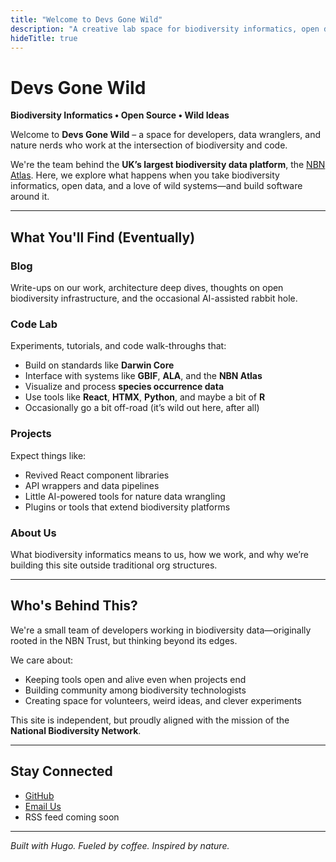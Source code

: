 ```yaml
---
title: "Welcome to Devs Gone Wild"
description: "A creative lab space for biodiversity informatics, open data tools, and experimental tech"
hideTitle: true
---
```


# Devs Gone Wild

**Biodiversity Informatics • Open Source • Wild Ideas**

Welcome to **Devs Gone Wild** – a space for developers, data wranglers, and nature nerds who work at the intersection of biodiversity and code.

We're the team behind the **UK’s largest biodiversity data platform**, the [NBN Atlas](https://nbnatlas.org). Here, we explore what happens when you take biodiversity informatics, open data, and a love of wild systems—and build software around it.

---

## What You'll Find (Eventually)

### **Blog**
Write-ups on our work, architecture deep dives, thoughts on open biodiversity infrastructure, and the occasional AI-assisted rabbit hole.

### **Code Lab**
Experiments, tutorials, and code walk-throughs that:
- Build on standards like **Darwin Core**
- Interface with systems like **GBIF**, **ALA**, and the **NBN Atlas**
- Visualize and process **species occurrence data**
- Use tools like **React**, **HTMX**, **Python**, and maybe a bit of **R**
- Occasionally go a bit off-road (it’s wild out here, after all)

### **Projects**
Expect things like:
- Revived React component libraries
- API wrappers and data pipelines
- Little AI-powered tools for nature data wrangling
- Plugins or tools that extend biodiversity platforms

### **About Us**
What biodiversity informatics means to us, how we work, and why we’re building this site outside traditional org structures.

---

## Who's Behind This?

We're a small team of developers working in biodiversity data—originally rooted in the NBN Trust, but thinking beyond its edges.

We care about:
- Keeping tools open and alive even when projects end
- Building community among biodiversity technologists
- Creating space for volunteers, weird ideas, and clever experiments

This site is independent, but proudly aligned with the mission of the **National Biodiversity Network**.

---

## Stay Connected

- [GitHub](https://github.com/YOUR-GITHUB-HERE)
- [Email Us](mailto:you@devsgonewild.com)
- RSS feed coming soon

---

*Built with Hugo. Fueled by coffee. Inspired by nature.*
